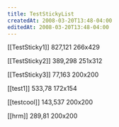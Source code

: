 ```yaml
---
title: TestStickyList
createdAt: 2008-03-20T13:48-04:00
editedAt: 2008-03-20T13:48-04:00
---
```


[[TestSticky1]] 827,121 266x429

[[TestSticky2]] 389,298 251x312

[[TestSticky3]] 77,163 200x200

[[test1]] 533,78 172x154

[[testcool]] 143,537 200x200

[[hrm]] 289,81 200x200


